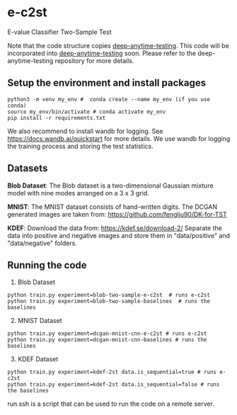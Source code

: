 # e-c2st
E-value Classifier Two-Sample Test

Note that the code structure copies [deep-anytime-testing](https://github.com/tpandeva/deep-anytime-testing).
This code will be incorporated into [deep-anytime-testing](https://github.com/tpandeva/deep-anytime-testing) soon.
Please refer to the deep-anytime-testing repository for more details.
## Setup the environment and install packages
```
python3 -m venv my_env #  conda create --name my_env (if you use conda)
source my_env/bin/activate # conda activate my_env
pip install -r requirements.txt
```
We also recommend to install wandb for logging. See https://docs.wandb.ai/quickstart for more details. We use wandb for logging the training process and storing the test statistics.

## Datasets
   **Blob Dataset**: The Blob dataset is a two-dimensional Gaussian mixture model with nine modes arranged on a 3 x 3 grid.  
   
**MNIST**: The MNIST dataset consists of hand-written digits. The DCGAN generated images are taken from: https://github.com/fengliu90/DK-for-TST

**KDEF**: Download the data from: https://kdef.se/download-2/ 
Separate the data into positive and negative images and store them in "data/positive" and "data/negative" folders.

## Running the code
1. Blob Dataset
```
python train.py experiment=blob-two-sample-e-c2st  # runs e-c2st 
python train.py experiment=blob-two-sample-baselines  # runs the baselines
```
2. MNIST Dataset
```
python train.py experiment=dcgan-mnist-cnn-e-c2st # runs e-c2st
python train.py experiment=dcgan-mnist-cnn-baselines # runs the baselines
```
3. KDEF Dataset
```
python train.py experiment=kdef-2st data.is_sequential=true # runs e-c2st
python train.py experiment=kdef-2st data.is_sequential=false # runs the baselines
```
run.ssh is a script that can be used to run the code on a remote server. 

